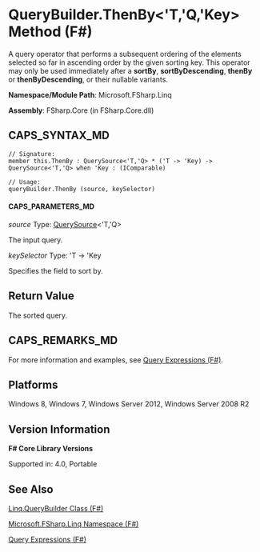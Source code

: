 # QueryBuilder.ThenBy<'T,'Q,'Key> Method (F#)

A query operator that performs a subsequent ordering of the elements selected so far in ascending order by the given sorting key. This operator may only be used immediately after a **sortBy**, **sortByDescending**, **thenBy** or **thenByDescending**, or their nullable variants.

**Namespace/Module Path**: Microsoft.FSharp.Linq

**Assembly**: FSharp.Core (in FSharp.Core.dll)


## CAPS_SYNTAX_MD

```
// Signature:
member this.ThenBy : QuerySource<'T,'Q> * ('T -> 'Key) -> QuerySource<'T,'Q> when 'Key : (IComparable)

// Usage:
queryBuilder.ThenBy (source, keySelector)
```

#### CAPS_PARAMETERS_MD
*source*
Type: [QuerySource](http://msdn.microsoft.com/en-us/library/873589c1-c5dc-47d9-8abf-fee7258dfb00)&lt;'T,'Q&gt;


The input query.


*keySelector*
Type: 'T -&gt; 'Key


Specifies the field to sort by.




## Return Value
The sorted query.


## CAPS_REMARKS_MD
For more information and examples, see [Query Expressions (F#)](http://msdn.microsoft.com/en-us/library/ff72235c-3ad8-4215-8679-2754484823db).


## Platforms
Windows 8, Windows 7, Windows Server 2012, Windows Server 2008 R2


## Version Information
**F# Core Library Versions**

Supported in: 4.0, Portable




## See Also
[Linq.QueryBuilder Class &#40;F&#35;&#41;](Linq.QueryBuilder+Class+%28F%23%29.md)

[Microsoft.FSharp.Linq Namespace &#40;F&#35;&#41;](Microsoft.FSharp.Linq+Namespace+%28F%23%29.md)

[Query Expressions (F#)](http://msdn.microsoft.com/en-us/library/ff72235c-3ad8-4215-8679-2754484823db)

